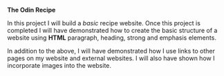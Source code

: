 **The Odin Recipe**

In this project I will build a *basic* recipe website.
Once this project is completed I will have demonstrated
how to create the basic structure of a website using
**HTML** paragraph, heading, strong and emphasis elements.

In addition to the above, I will have demonstrated how I
use links to other pages on my website and external websites.
I will also have shown how I incorporate images into the
website.